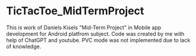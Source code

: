 # TicTacToe_MidTermProject
This is work of Daniels Kisels "Mid-Term Project" in Mobile app development for Android platfrom subject. Code was created by me with help of ChatGPT and youtube. PVC mode was not implemented due to lack of knowledge.
